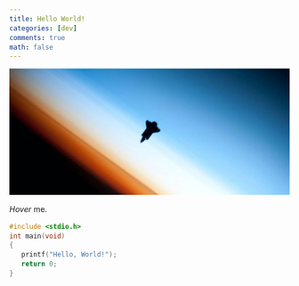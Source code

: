 ```yaml
---
title: Hello World!
categories: [dev]
comments: true
math: false
---
```


<a data-fancybox="hello_world" href="../assets/img/post/hello-world/hello-world.jpg"><img src="../assets/img/post/hello-world/hello-world.jpg"></a>

 <dfn info="Hello,World! | 你好，世界！">Hover</dfn> me.

```c
#include <stdio.h>
int main(void)
{
   printf("Hello, World!");
   return 0;
}
```
